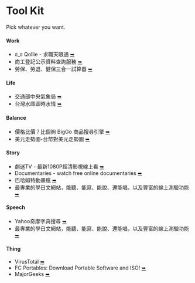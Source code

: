 # Tool Kit
Pick whatever you want.

#### Work
  * ಠ_ಠ Qollie - 求職天眼通 [➥](https://www.qollie.com/)
  * 商工登記公示資料查詢服務 [➥](https://findbiz.nat.gov.tw/fts/query/QueryBar/queryInit.do)
  * 勞保、勞退、健保三合一試算器 [➥](https://tw0517.tw/labor-cost/)

#### Life
  * 交通部中央氣象局 [➥](https://www.cwb.gov.tw/V8/C/)
  * 台灣水庫即時水情 [➥](https://water.taiwanstat.com/)

#### Balance
  * 價格比價？比個夠 BigGo 商品搜尋引擎 [➥](https://biggo.com.tw/)
  * 美元走勢圖-台幣對美元走勢圖 [➥](https://www.taiwanrate.org/exchange_rate_chart.php?c=USD)

#### Story
  * 劇迷TV - 最新1080P超清影視線上看 [➥](https://jumi.tv/)
  * Documentaries - watch free online documentaries [➥](https://ihavenotv.com/)
  * 巴哈姆特動畫瘋 [➥](https://ani.gamer.com.tw/)
  * 最專業的學日文網站，能聽、能寫、能說、還能唱，以及豐富的線上測驗功能 [➥](https://www.jpmarumaru.com/tw/index.asp)

#### Speech
  * Yahoo奇摩字典搜尋 [➥](https://tw.dictionary.search.yahoo.com/)
  * 最專業的學日文網站，能聽、能寫、能說、還能唱，以及豐富的線上測驗功能 [➥](https://www.jpmarumaru.com/tw/index.asp)

#### Thing
  * VirusTotal [➥](https://www.virustotal.com/gui/)
  * FC Portables: Download Portable Software and ISO! [➥](https://www.fcportables.com/)
  * MajorGeeks [➥](https://www.majorgeeks.com/)
